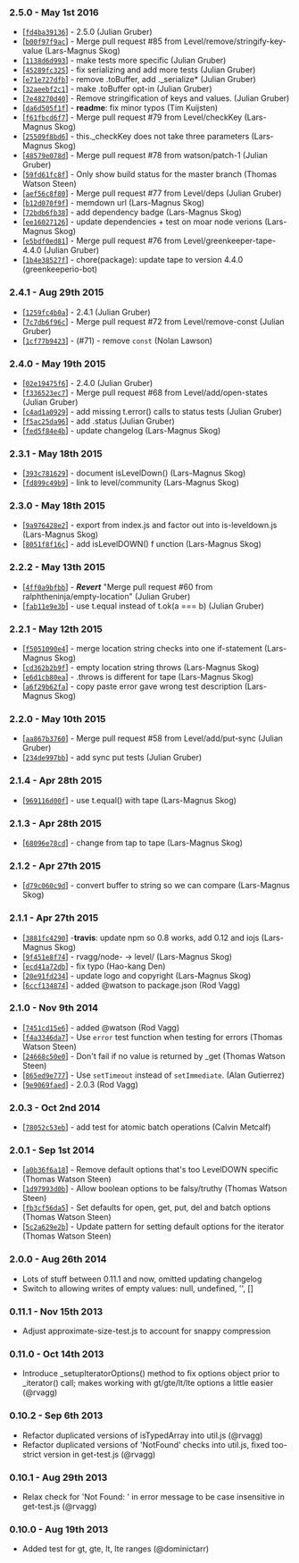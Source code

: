 ### 2.5.0 - May 1st 2016

* [[`fd4ba39136`](https://github.com/level/abstract-leveldown/commit/fd4ba39136)] - 2.5.0 (Julian Gruber)
* [[`b00f97f9ac`](https://github.com/level/abstract-leveldown/commit/b00f97f9ac)] - Merge pull request #85 from Level/remove/stringify-key-value (Lars-Magnus Skog)
* [[`1138d6d993`](https://github.com/level/abstract-leveldown/commit/1138d6d993)] - make tests more specific (Julian Gruber)
* [[`45289fc325`](https://github.com/level/abstract-leveldown/commit/45289fc325)] - fix serializing and add more tests (Julian Gruber)
* [[`e71e727dfb`](https://github.com/level/abstract-leveldown/commit/e71e727dfb)] - remove .toBuffer, add ._serialize* (Julian Gruber)
* [[`32aeebf2c1`](https://github.com/level/abstract-leveldown/commit/32aeebf2c1)] - make .toBuffer opt-in (Julian Gruber)
* [[`7e48270d40`](https://github.com/level/abstract-leveldown/commit/7e48270d40)] - Remove stringification of keys and values. (Julian Gruber)
* [[`da6d505f1f`](https://github.com/level/abstract-leveldown/commit/da6d505f1f)] - **readme**: fix minor typos (Tim Kuijsten)
* [[`f61fbcd6f7`](https://github.com/level/abstract-leveldown/commit/f61fbcd6f7)] - Merge pull request #79 from Level/checkKey (Lars-Magnus Skog)
* [[`25509f8bd6`](https://github.com/level/abstract-leveldown/commit/25509f8bd6)] - this._checkKey does not take three parameters (Lars-Magnus Skog)
* [[`48579e078d`](https://github.com/level/abstract-leveldown/commit/48579e078d)] - Merge pull request #78 from watson/patch-1 (Julian Gruber)
* [[`59fd61fc8f`](https://github.com/level/abstract-leveldown/commit/59fd61fc8f)] - Only show build status for the master branch (Thomas Watson Steen)
* [[`aef56c8f80`](https://github.com/level/abstract-leveldown/commit/aef56c8f80)] - Merge pull request #77 from Level/deps (Julian Gruber)
* [[`b12d070f9f`](https://github.com/level/abstract-leveldown/commit/b12d070f9f)] - memdown url (Lars-Magnus Skog)
* [[`72bdb6fb38`](https://github.com/level/abstract-leveldown/commit/72bdb6fb38)] - add dependency badge (Lars-Magnus Skog)
* [[`ee16027126`](https://github.com/level/abstract-leveldown/commit/ee16027126)] - update dependencies + test on moar node verions (Lars-Magnus Skog)
* [[`e5bdf0ed81`](https://github.com/level/abstract-leveldown/commit/e5bdf0ed81)] - Merge pull request #76 from Level/greenkeeper-tape-4.4.0 (Julian Gruber)
* [[`1b4e38527f`](https://github.com/level/abstract-leveldown/commit/1b4e38527f)] - chore(package): update tape to version 4.4.0 (greenkeeperio-bot)

### 2.4.1 - Aug 29th 2015

* [[`1259fc4b0a`](https://github.com/level/abstract-leveldown/commit/1259fc4b0a)] - 2.4.1 (Julian Gruber)
* [[`7c7db6f96c`](https://github.com/level/abstract-leveldown/commit/7c7db6f96c)] - Merge pull request #72 from Level/remove-const (Julian Gruber)
* [[`1cf77b9423`](https://github.com/level/abstract-leveldown/commit/1cf77b9423)] - (#71) - remove `const` (Nolan Lawson)

### 2.4.0 - May 19th 2015

* [[`02e19475f6`](https://github.com/level/abstract-leveldown/commit/02e19475f6)] - 2.4.0 (Julian Gruber)
* [[`f336523ec7`](https://github.com/level/abstract-leveldown/commit/f336523ec7)] - Merge pull request #68 from Level/add/open-states (Julian Gruber)
* [[`c4ad1a0929`](https://github.com/level/abstract-leveldown/commit/c4ad1a0929)] - add missing t.error() calls to status tests (Julian Gruber)
* [[`f5ac25da96`](https://github.com/level/abstract-leveldown/commit/f5ac25da96)] - add .status (Julian Gruber)
* [[`fed5f84e4b`](https://github.com/level/abstract-leveldown/commit/fed5f84e4b)] - update changelog (Lars-Magnus Skog)

### 2.3.1 - May 18th 2015

* [[`393c781629`](https://github.com/level/abstract-leveldown/commit/393c781629)] - document isLevelDown() (Lars-Magnus Skog)
* [[`fd899c49b9`](https://github.com/level/abstract-leveldown/commit/fd899c49b9)] - link to level/community (Lars-Magnus Skog)

### 2.3.0 - May 18th 2015

* [[`9a976428e2`](https://github.com/level/abstract-leveldown/commit/9a976428e2)] - export from index.js and factor out into is-leveldown.js (Lars-Magnus Skog)
* [[`8051f8f16c`](https://github.com/level/abstract-leveldown/commit/8051f8f16c)] - add isLevelDOWN() f
unction (Lars-Magnus Skog)

### 2.2.2 - May 13th 2015

* [[`4ff0a9bfbb`](https://github.com/level/abstract-leveldown/commit/4ff0a9bfbb)] - ***Revert*** "Merge pull request #60 from ralphtheninja/empty-location" (Julian Gruber)
* [[`fab11e9e3b`](https://github.com/level/abstract-leveldown/commit/fab11e9e3b)] - use t.equal instead of t.ok(a === b) (Julian Gruber)

### 2.2.1 - May 12th 2015

* [[`f5051090e4`](https://github.com/level/abstract-leveldown/commit/f5051090e4)] - merge location string checks into one if-statement (Lars-Magnus Skog)
* [[`cd362b2b9f`](https://github.com/level/abstract-leveldown/commit/cd362b2b9f)] - empty location string throws (Lars-Magnus Skog)
* [[`e6d1cb80ea`](https://github.com/level/abstract-leveldown/commit/e6d1cb80ea)] - .throws is different for tape (Lars-Magnus Skog)
* [[`a6f29b62fa`](https://github.com/level/abstract-leveldown/commit/a6f29b62fa)] - copy paste error gave wrong test description (Lars-Magnus Skog)

### 2.2.0 - May 10th 2015

* [[`aa867b3760`](https://github.com/level/abstract-leveldown/commit/aa867b3760)] - Merge pull request #58 from Level/add/put-sync (Julian Gruber)
* [[`234de997bb`](https://github.com/level/abstract-leveldown/commit/234de997bb)] - add sync put tests (Julian Gruber)

### 2.1.4 - Apr 28th 2015

* [[`969116d00f`](https://github.com/level/abstract-leveldown/commit/969116d00f)] - use t.equal() with tape (Lars-Magnus Skog)

### 2.1.3 - Apr 28th 2015

* [[`68096e78cd`](https://github.com/level/abstract-leveldown/commit/68096e78cd)] - change from tap to tape (Lars-Magnus Skog)

### 2.1.2 - Apr 27th 2015

* [[`d79c060c9d`](https://github.com/level/abstract-leveldown/commit/d79c060c9d)] - convert buffer to string so we can compare (Lars-Magnus Skog)

### 2.1.1 - Apr 27th 2015

* [[`3881fc4290`](https://github.com/level/abstract-leveldown/commit/3881fc4290)] -**travis**: update npm so 0.8 works, add 0.12 and iojs (Lars-Magnus Skog)
* [[`9f451e8f74`](https://github.com/level/abstract-leveldown/commit/9f451e8f74)] - rvagg/node- -> level/ (Lars-Magnus Skog)
* [[`ecd41a72db`](https://github.com/level/abstract-leveldown/commit/ecd41a72db)] - fix typo (Hao-kang Den)
* [[`20e91fd234`](https://github.com/level/abstract-leveldown/commit/20e91fd234)] - update logo and copyright (Lars-Magnus Skog)
* [[`6ccf134874`](https://github.com/level/abstract-leveldown/commit/6ccf134874)] - added @watson to package.json (Rod Vagg)

### 2.1.0 - Nov 9th 2014

* [[`7451cd15e6`](https://github.com/level/abstract-leveldown/commit/7451cd15e6)] - added @watson (Rod Vagg)
* [[`f4a3346da7`](https://github.com/level/abstract-leveldown/commit/f4a3346da7)] - Use `error` test function when testing for errors (Thomas Watson Steen)
* [[`24668c50e0`](https://github.com/level/abstract-leveldown/commit/24668c50e0)] - Don't fail if no value is returned by _get (Thomas Watson Steen)
* [[`865ed9e777`](https://github.com/level/abstract-leveldown/commit/865ed9e777)] - Use `setTimeout` instead of `setImmediate`. (Alan Gutierrez)
* [[`9e9069faed`](https://github.com/level/abstract-leveldown/commit/9e9069faed)] - 2.0.3 (Rod Vagg)

### 2.0.3 - Oct 2nd 2014

* [[`78052c53eb`](https://github.com/level/abstract-leveldown/commit/78052c53eb)] - add test for atomic batch operations (Calvin Metcalf)

### 2.0.1 - Sep 1st 2014

* [[`a0b36f6a18`](https://github.com/level/abstract-leveldown/commit/a0b36f6a18)] - Remove default options that's too LevelDOWN specific (Thomas Watson Steen)
* [[`1d97993d0b`](https://github.com/level/abstract-leveldown/commit/1d97993d0b)] - Allow boolean options to be falsy/truthy (Thomas Watson Steen)
* [[`fb3cf56da5`](https://github.com/level/abstract-leveldown/commit/fb3cf56da5)] - Set defaults for open, get, put, del and batch options (Thomas Watson Steen)
* [[`5c2a629e2b`](https://github.com/level/abstract-leveldown/commit/5c2a629e2b)] - Update pattern for setting default options for the iterator (Thomas Watson Steen)

### 2.0.0 - Aug 26th 2014

* Lots of stuff between 0.11.1 and now, omitted updating changelog
* Switch to allowing writes of empty values: null, undefined, '', []

### 0.11.1 - Nov 15th 2013

* Adjust approximate-size-test.js to account for snappy compression

### 0.11.0 - Oct 14th 2013

* Introduce _setupIteratorOptions() method to fix options object prior to _iterator() call; makes working with gt/gte/lt/lte options a little easier (@rvagg)

### 0.10.2 - Sep 6th 2013

* Refactor duplicated versions of isTypedArray into util.js (@rvagg)
* Refactor duplicated versions of 'NotFound' checks into util.js, fixed too-strict version in get-test.js (@rvagg)

### 0.10.1 - Aug 29th 2013

* Relax check for 'Not Found: ' in error message to be case insensitive in get-test.js (@rvagg)

### 0.10.0 - Aug 19th 2013

* Added test for gt, gte, lt, lte ranges (@dominictarr)
